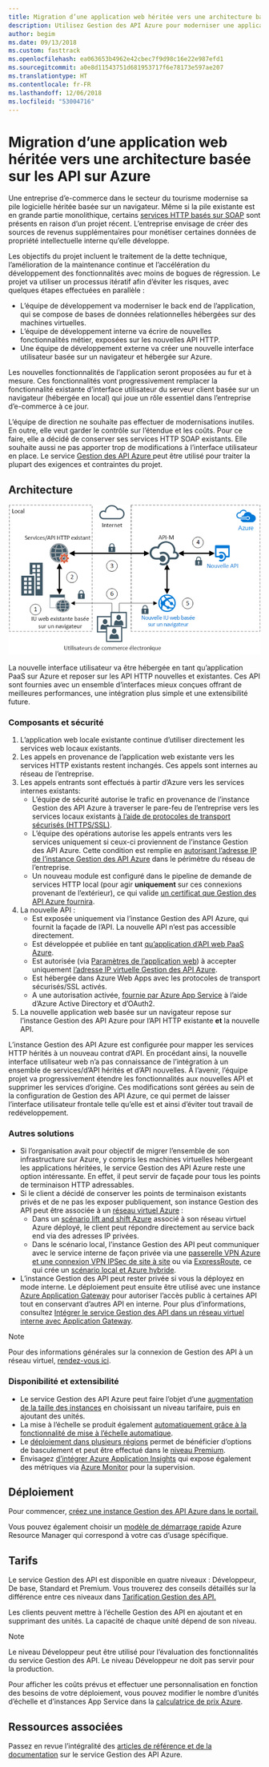 ```yaml
---
title: Migration d’une application web héritée vers une architecture basée sur les API sur Azure
description: Utilisez Gestion des API Azure pour moderniser une application web héritée.
author: begim
ms.date: 09/13/2018
ms.custom: fasttrack
ms.openlocfilehash: ea063653b4962e42cbec7f9d98c16e22e987efd1
ms.sourcegitcommit: a0e8d11543751d681953717f6e78173e597ae207
ms.translationtype: HT
ms.contentlocale: fr-FR
ms.lasthandoff: 12/06/2018
ms.locfileid: "53004716"
---
```

# <a name="migrating-a-legacy-web-application-to-an-api-based-architecture-on-azure"></a>Migration d’une application web héritée vers une architecture basée sur les API sur Azure

Une entreprise d’e-commerce dans le secteur du tourisme modernise sa pile logicielle héritée basée sur un navigateur. Même si la pile existante est en grande partie monolithique, certains [services HTTP basés sur SOAP][soap] sont présents en raison d’un projet récent. L’entreprise envisage de créer des sources de revenus supplémentaires pour monétiser certaines données de propriété intellectuelle interne qu’elle développe.

Les objectifs du projet incluent le traitement de la dette technique, l’amélioration de la maintenance continue et l’accélération du développement des fonctionnalités avec moins de bogues de régression. Le projet va utiliser un processus itératif afin d’éviter les risques, avec quelques étapes effectuées en parallèle :

* L’équipe de développement va moderniser le back end de l’application, qui se compose de bases de données relationnelles hébergées sur des machines virtuelles.
* L’équipe de développement interne va écrire de nouvelles fonctionnalités métier, exposées sur les nouvelles API HTTP.
* Une équipe de développement externe va créer une nouvelle interface utilisateur basée sur un navigateur et hébergée sur Azure.

Les nouvelles fonctionnalités de l’application seront proposées au fur et à mesure. Ces fonctionnalités vont progressivement remplacer la fonctionnalité existante d’interface utilisateur du serveur client basée sur un navigateur (hébergée en local) qui joue un rôle essentiel dans l’entreprise d’e-commerce à ce jour.

L’équipe de direction ne souhaite pas effectuer de modernisations inutiles. En outre, elle veut garder le contrôle sur l’étendue et les coûts. Pour ce faire, elle a décidé de conserver ses services HTTP SOAP existants. Elle souhaite aussi ne pas apporter trop de modifications à l’interface utilisateur en place. Le service [Gestion des API Azure ][apim] peut être utilisé pour traiter la plupart des exigences et contraintes du projet.

## <a name="architecture"></a>Architecture

![Diagramme de l’architecture][architecture]

La nouvelle interface utilisateur va être hébergée en tant qu’application PaaS sur Azure et reposer sur les API HTTP nouvelles et existantes. Ces API sont fournies avec un ensemble d’interfaces mieux conçues offrant de meilleures performances, une intégration plus simple et une extensibilité future.

### <a name="components-and-security"></a>Composants et sécurité

1. L’application web locale existante continue d’utiliser directement les services web locaux existants.
2. Les appels en provenance de l’application web existante vers les services HTTP existants restent inchangés. Ces appels sont internes au réseau de l’entreprise.
3. Les appels entrants sont effectués à partir d’Azure vers les services internes existants:
    * L’équipe de sécurité autorise le trafic en provenance de l’instance Gestion des API Azure à traverser le pare-feu de l’entreprise vers les services locaux existants [à l’aide de protocoles de transport sécurisés (HTTPS/SSL)][apim-ssl].
    * L’équipe des opérations autorise les appels entrants vers les services uniquement si ceux-ci proviennent de l’instance Gestion des API Azure. Cette condition est remplie en [autorisant l’adresse IP de l’instance Gestion des API Azure][apim-whitelist-ip] dans le périmètre du réseau de l’entreprise.
    * Un nouveau module est configuré dans le pipeline de demande de services HTTP local (pour agir **uniquement** sur ces connexions provenant de l’extérieur), ce qui valide [un certificat que Gestion des API Azure fournira][apim-mutualcert-auth].
1. La nouvelle API :
    * Est exposée uniquement via l’instance Gestion des API Azure, qui fournit la façade de l’API. La nouvelle API n’est pas accessible directement.
    * Est développée et publiée en tant [qu’application d’API web PaaS Azure][azure-api-apps].
    * Est autorisée (via [Paramètres de l’application web][azure-appservice-ip-restrict]) à accepter uniquement [l’adresse IP virtuelle Gestion des API Azure][apim-faq-vip].
    * Est hébergée dans Azure Web Apps avec les protocoles de transport sécurisés/SSL activés.
    * A une autorisation activée, [fournie par Azure App Service][azure-appservice-auth] à l’aide d’Azure Active Directory et d’OAuth2.
2. La nouvelle application web basée sur un navigateur repose sur l’instance Gestion des API Azure pour l’API HTTP existante **et** la nouvelle API.

L’instance Gestion des API Azure est configurée pour mapper les services HTTP hérités à un nouveau contrat d’API. En procédant ainsi, la nouvelle interface utilisateur web n’a pas connaissance de l’intégration à un ensemble de services/d’API hérités et d’API nouvelles. À l’avenir, l’équipe projet va progressivement étendre les fonctionnalités aux nouvelles API et supprimer les services d’origine. Ces modifications sont gérées au sein de la configuration de Gestion des API Azure, ce qui permet de laisser l’interface utilisateur frontale telle qu’elle est et ainsi d’éviter tout travail de redéveloppement.

### <a name="alternatives"></a>Autres solutions

* Si l’organisation avait pour objectif de migrer l’ensemble de son infrastructure sur Azure, y compris les machines virtuelles hébergeant les applications héritées, le service Gestion des API Azure reste une option intéressante. En effet, il peut servir de façade pour tous les points de terminaison HTTP adressables.
* Si le client a décidé de conserver les points de terminaison existants privés et de ne pas les exposer publiquement, son instance Gestion des API peut être associée à un [réseau virtuel Azure][azure-vnet] :
  * Dans un [scénario lift and shift Azure][azure-vm-lift-shift] associé à son réseau virtuel Azure déployé, le client peut répondre directement au service back end via des adresses IP privées.
  * Dans le scénario local, l’instance Gestion des API peut communiquer avec le service interne de façon privée via une [passerelle VPN Azure et une connexion VPN IPSec de site à site][azure-vpn] ou via [ExpressRoute][azure-er], ce qui crée un [scénario local et Azure hybride][azure-hybrid].
* L’instance Gestion des API peut rester privée si vous la déployez en mode interne. Le déploiement peut ensuite être utilisé avec une instance [Azure Application Gateway][azure-appgw] pour autoriser l’accès public à certaines API tout en conservant d’autres API en interne. Pour plus d’informations, consultez [Intégrer le service Gestion des API dans un réseau virtuel interne avec Application Gateway][apim-vnet-internal].

> [!NOTE]
> Pour des informations générales sur la connexion de Gestion des API à un réseau virtuel, [rendez-vous ici][apim-vnet].

### <a name="availability-and-scalability"></a>Disponibilité et extensibilité

* Le service Gestion des API Azure peut faire l’objet d’une [augmentation de la taille des instances][apim-scaleout] en choisissant un niveau tarifaire, puis en ajoutant des unités.
* La mise à l’échelle se produit également [automatiquement grâce à la fonctionnalité de mise à l’échelle automatique][apim-autoscale].
* Le [déploiement dans plusieurs régions][apim-multi-regions] permet de bénéficier d’options de basculement et peut être effectué dans le [niveau Premium][apim-pricing].
* Envisagez [d’intégrer Azure Application Insights][azure-apim-ai] qui expose également des métriques via [Azure Monitor][azure-mon] pour la supervision.

## <a name="deployment"></a>Déploiement

Pour commencer, [créez une instance Gestion des API Azure dans le portail.][apim-create]

Vous pouvez également choisir un [modèle de démarrage rapide][azure-quickstart-templates-apim] Azure Resource Manager qui correspond à votre cas d’usage spécifique.

## <a name="pricing"></a>Tarifs

Le service Gestion des API est disponible en quatre niveaux : Développeur, De base, Standard et Premium. Vous trouverez des conseils détaillés sur la différence entre ces niveaux dans [Tarification Gestion des API.][apim-pricing]

Les clients peuvent mettre à l’échelle Gestion des API en ajoutant et en supprimant des unités. La capacité de chaque unité dépend de son niveau.

> [!NOTE]
> Le niveau Développeur peut être utilisé pour l’évaluation des fonctionnalités du service Gestion des API. Le niveau Développeur ne doit pas servir pour la production.

Pour afficher les coûts prévus et effectuer une personnalisation en fonction des besoins de votre déploiement, vous pouvez modifier le nombre d’unités d’échelle et d’instances App Service dans la [calculatrice de prix Azure][pricing-calculator].

## <a name="related-resources"></a>Ressources associées

Passez en revue l’intégralité des [articles de référence et de la documentation][apim] sur le service Gestion des API Azure.


<!-- links -->
[architecture]: ./media/architecture-apim-api-scenario.png
[apim-create]: /azure/api-management/get-started-create-service-instance
[apim-git]: /azure/api-management/api-management-configuration-repository-git
[apim-multi-regions]: /azure/api-management/api-management-howto-deploy-multi-region
[apim-autoscale]: /azure/api-management/api-management-howto-autoscale
[apim-scaleout]: /azure/api-management/upgrade-and-scale
[azure-apim-ai]: /azure/api-management/api-management-howto-app-insights
[azure-ai]: /azure/application-insights/
[azure-mon]: /azure/monitoring-and-diagnostics/monitoring-overview
[azure-appgw]: /azure/application-gateway/application-gateway-introduction
[apim-vnet-internal]: /azure/api-management/api-management-howto-integrate-internal-vnet-appgateway
[apim-vnet]: /azure/api-management/api-management-using-with-vnet
[azure-hybrid]: /azure/architecture/reference-architectures/hybrid-networking/
[azure-er]: /azure/expressroute/expressroute-introduction
[azure-vpn]: /azure/vpn-gateway/vpn-gateway-howto-site-to-site-resource-manager-portal
[azure-vnet]: /azure/virtual-network/virtual-networks-overview
[azure-appservice-auth]: /azure/app-service/app-service-authentication-overview#identity-providers
[apim-faq-vip]: /azure/api-management/api-management-faq#is-the-api-management-gateway-ip-address-constant-can-i-use-it-in-firewall-rules
[azure-appservice-ip-restrict]: /azure/app-service/app-service-ip-restrictions
[azure-api-apps]: /azure/app-service/
[apim-ssl]: /azure/api-management/api-management-howto-manage-protocols-ciphers
[apim-mutualcert-auth]: /azure/api-management/api-management-howto-mutual-certificates
[apim-whitelist-ip]: /azure/api-management/api-management-faq#is-the-api-management-gateway-ip-address-constant-can-i-use-it-in-firewall-rules
[anti-corruption-layer-pattern]: /azure/architecture/patterns/anti-corruption-layer
[apim]: /azure/api-management/api-management-key-concepts
[apim-api-design-guidance]: /azure/architecture/best-practices/api-design
[visualstudio-youtube-solid-design]: https://youtu.be/agkWYPUcLpg
[azure-vm-lift-shift]: https://azure.microsoft.com/resources/azure-virtual-datacenter-lift-and-shift-guide/
[standard-pricing-calc]: https://azure.com/e/
[premium-pricing-calc]: https://azure.com/e/
[apim-pricing]: https://azure.microsoft.com/pricing/details/api-management/
[azure-quickstart-templates-apim]: https://azure.microsoft.com/resources/templates/?term=API+Management&pageNumber=1
[soap]: https://en.wikipedia.org/wiki/SOAP
[pricing-calculator]: https://azure.com/e/0e916a861fac464db61342d378cc0bd6
